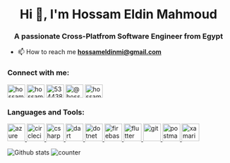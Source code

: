 <h1 align="center">Hi 👋, I'm Hossam Eldin Mahmoud</h1>
<h3 align="center">A passionate Cross-Platfrom Software Engineer from Egypt</h3>

- 📫 How to reach me **hossameldinmi@gmail.com**

<h3 align="left">Connect with me:</h3>
<p align="left">
<a href="https://dev.to/hossameldinmi" target="blank"><img align="center" src="https://cdn.jsdelivr.net/npm/simple-icons@3.0.1/icons/dev-dot-to.svg" alt="hossameldinmi" height="30" width="40" /></a>
<a href="https://linkedin.com/in/hossameldinmi" target="blank"><img align="center" src="https://cdn.jsdelivr.net/npm/simple-icons@3.0.1/icons/linkedin.svg" alt="hossameldinmi" height="30" width="40" /></a>
<a href="https://stackoverflow.com/users/5344385/hossameldinmi" target="blank"><img align="center" src="https://cdn.jsdelivr.net/npm/simple-icons@3.0.1/icons/stackoverflow.svg" alt="5344385/hossameldinmi" height="30" width="40" /></a>
<a href="https://medium.com/@hossameldinmi" target="blank"><img align="center" src="https://cdn.jsdelivr.net/npm/simple-icons@3.0.1/icons/medium.svg" alt="@hossameldinmi" height="30" width="40" /></a>
<a href="https://www.hackerrank.com/hossameldinmi" target="blank"><img align="center" src="https://cdn.jsdelivr.net/npm/simple-icons@3.0.1/icons/hackerrank.svg" alt="hossameldinmi" height="30" width="40" /></a>
</p>

<h3 align="left">Languages and Tools:</h3>
<p align="left"> <a href="https://azure.microsoft.com/en-in/" target="_blank"> <img src="https://www.vectorlogo.zone/logos/microsoft_azure/microsoft_azure-icon.svg" alt="azure" width="40" height="40"/> </a> <a href="https://circleci.com" target="_blank"> <img src="https://www.vectorlogo.zone/logos/circleci/circleci-icon.svg" alt="circleci" width="40" height="40"/> </a> <a href="https://www.w3schools.com/cs/" target="_blank"> <img src="https://devicons.github.io/devicon/devicon.git/icons/csharp/csharp-original.svg" alt="csharp" width="40" height="40"/> </a> <a href="https://dart.dev" target="_blank"> <img src="https://www.vectorlogo.zone/logos/dartlang/dartlang-icon.svg" alt="dart" width="40" height="40"/> </a> <a href="https://dotnet.microsoft.com/" target="_blank"> <img src="https://devicons.github.io/devicon/devicon.git/icons/dot-net/dot-net-original-wordmark.svg" alt="dotnet" width="40" height="40"/> </a> <a href="https://firebase.google.com/" target="_blank"> <img src="https://www.vectorlogo.zone/logos/firebase/firebase-icon.svg" alt="firebase" width="40" height="40"/> </a> <a href="https://flutter.dev" target="_blank"> <img src="https://www.vectorlogo.zone/logos/flutterio/flutterio-icon.svg" alt="flutter" width="40" height="40"/> </a> <a href="https://git-scm.com/" target="_blank"> <img src="https://www.vectorlogo.zone/logos/git-scm/git-scm-icon.svg" alt="git" width="40" height="40"/> </a> <a href="https://postman.com" target="_blank"> <img src="https://www.vectorlogo.zone/logos/getpostman/getpostman-icon.svg" alt="postman" width="40" height="40"/> </a> <a href="https://dotnet.microsoft.com/apps/xamarin" target="_blank"> <img src="https://raw.githubusercontent.com/detain/svg-logos/780f25886640cef088af994181646db2f6b1a3f8/svg/xamarin.svg" alt="xamarin" width="40" height="40"/> </a> </p>

![Github stats](https://github-readme-stats.vercel.app/api?username=hossameldinmi)
![counter](https://enaim7qmrbfhgi.m.pipedream.net)
